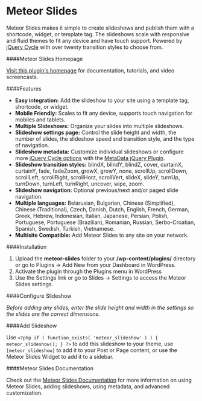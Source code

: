 Meteor Slides
==========================

Meteor Slides makes it simple to create slideshows and publish them with a shortcode, widget, or template tag. The slideshows scale with responsive and fluid themes to fit any device and have touch support. Powered by [jQuery Cycle](http://jquery.malsup.com/cycle/) with over twenty transition styles to choose from.

####Meteor Slides Homepage

[Visit this plugin's homepage](http://www.jleuze.com/plugins/meteor-slides/) for documentation, tutorials, and video screencasts.

####Features

* **Easy integration:** Add the slideshow to your site using a template tag, shortcode, or widget.
* **Mobile Friendly:** Scales to fit any device, supports touch navigation for mobiles and tablets.
* **Multiple Slideshows:** Organize your slides into multiple slideshows.
* **Slideshow settings page:** Control the slide height and width, the number of slides, the slideshow speed and transition style, and the type of navigation.
* **Slideshow metadata:** Customize individual slideshows or configure more [jQuery Cycle options](http://jquery.malsup.com/cycle/options.html) with the [MetaData jQuery Plugin](http://plugins.jquery.com/project/metadata).
* **Slideshow transition styles:** blindX, blindY, blindZ, cover, curtainX, curtainY, fade, fadeZoom, growX, growY, none, scrollUp, scrollDown, scrollLeft, scrollRight, scrollHorz, scrollVert, slideX, slideY, turnUp, turnDown, turnLeft, turnRight, uncover, wipe, zoom.
* **Slideshow navigation:** Optional previous/next and/or paged slide navigation.
* **Multiple languages:** Belarusian, Bulgarian, Chinese (Simplified), Chinese (Traditional), Czech, Danish, Dutch, English, French, German, Greek, Hebrew, Indonesian, Italian, Japanese, Persian, Polish, Portuguese, Portuguese (Brazilian), Romanian, Russian, Serbo-Croatian, Spanish, Swedish, Turkish, Vietnamese.
* **Multisite Compatible:** Add Meteor Slides to any site on your network.

####Installation

1. Upload the **meteor-slides** folder to your **/wp-content/plugins/** directory or go to Plugins -> Add New from your Dashboard in WordPress.
2. Activate the plugin through the Plugins menu in WordPress
3. Use the Settings link or go to Slides -> Settings to access the Meteor Slides settings.

####Configure Slideshow

_Before adding any slides, enter the slide height and width in the settings so the slides are the correct dimensions._

####Add Slideshow

Use ```<?php if ( function_exists( 'meteor_slideshow' ) ) { meteor_slideshow(); } ?>``` to add this slideshow to your theme, use ```[meteor_slideshow]``` to add it to your Post or Page content, or use the Meteor Slides Widget to add it to a sidebar.

####Meteor Slides Documentation

Check out the [Meteor Slides Documentation](http://www.jleuze.com/plugins/meteor-slides/installation/) for more information on using Meteor Slides, adding slideshows, using metadata, and advanced customization.